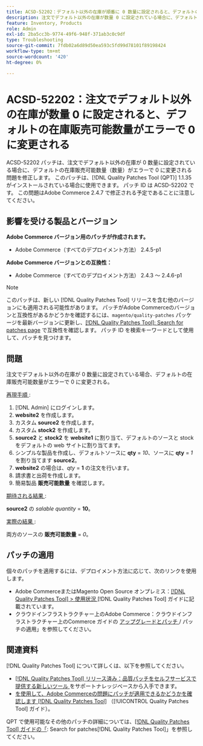 ```yaml
---
title: ACSD-52202：デフォルト以外の在庫が順番に 0 数量に設定されると、デフォルトの在庫販売可能数量がエラーで 0 に変更される
description: 注文でデフォルト以外の在庫が数量 0 に設定されている場合に、デフォルトの在庫販売可能数量が誤って 0 に変わるAdobe Commerceの問題を修正するために、ACSD-52202 パッチを適用します。
feature: Inventory, Products
role: Admin
exl-id: 2ba5cc3b-9774-49f6-948f-371ab3c0c9df
type: Troubleshooting
source-git-commit: 7fdb02a6d89d50ea593c5fd99d78101f89198424
workflow-type: tm+mt
source-wordcount: '420'
ht-degree: 0%

---
```


# ACSD-52202：注文でデフォルト以外の在庫が数量 0 に設定されると、デフォルトの在庫販売可能数量がエラーで 0 に変更される

ACSD-52202 パッチは、注文でデフォルト以外の在庫が 0 数量に設定されている場合に、デフォルトの在庫販売可能数量（数量）がエラーで 0 に変更される問題を修正します。 このパッチは、[!DNL Quality Patches Tool (QPT)] 1.1.35 がインストールされている場合に使用できます。 パッチ ID は ACSD-52202 です。 この問題はAdobe Commerce 2.4.7 で修正される予定であることに注意してください。

## 影響を受ける製品とバージョン

**Adobe Commerce バージョン用のパッチが作成されます。**

* Adobe Commerce（すべてのデプロイメント方法） 2.4.5-p1

**Adobe Commerce バージョンとの互換性：**

* Adobe Commerce（すべてのデプロイメント方法） 2.4.3 ～ 2.4.6-p1

>[!NOTE]
>
>このパッチは、新しい [!DNL Quality Patches Tool] リリースを含む他のバージョンにも適用される可能性があります。 パッチがAdobe Commerceのバージョンと互換性があるかどうかを確認するには、`magento/quality-patches` パッケージを最新バージョンに更新し、[[!DNL Quality Patches Tool]: Search for patches page](https://experienceleague.adobe.com/tools/commerce-quality-patches/index.html) で互換性を確認します。 パッチ ID を検索キーワードとして使用して、パッチを見つけます。

## 問題

注文でデフォルト以外の在庫が 0 数量に設定されている場合、デフォルトの在庫販売可能数量がエラーで 0 に変更される。

<u> 再現手順 </u>:

1. [!DNL Admin] にログインします。
1. **website2** を作成します。
1. カスタム **source2** を作成します。
1. カスタム **stock2** を作成します。
1. **source2** と **stock2** を **website1** に割り当て、デフォルトのソースと stock をデフォルトの web サイトに割り当てます。
1. シンプルな製品を作成し、デフォルトソースに **qty** = *10*、ソースに **qty** = *1* を割り当てます **source2**。
1. **website2** の場合は、*qty* = **1** の注文を行います。
1. 請求書と出荷を作成します。
1. 簡易製品 **販売可能数量** を確認します。

<u> 期待される結果 </u>:

**source2** の *salable quantity* = **10**。

<u> 実際の結果 </u>:

両方のソースの **販売可能数量** = *0*。

## パッチの適用

個々のパッチを適用するには、デプロイメント方法に応じて、次のリンクを使用します。

* Adobe CommerceまたはMagento Open Source オンプレミス：[[!DNL Quality Patches Tool] > 使用状況 ](/help/tools/quality-patches-tool/usage.md) [!DNL Quality Patches Tool] ガイドに記載されています。
* クラウドインフラストラクチャー上のAdobe Commerce：クラウドインフラストラクチャー上のCommerce ガイドの [ アップグレードとパッチ ](https://experienceleague.adobe.com/docs/commerce-cloud-service/user-guide/develop/upgrade/apply-patches.html)/ パッチの適用」を参照してください。

## 関連資料

[!DNL Quality Patches Tool] について詳しくは、以下を参照してください。

* [[!DNL Quality Patches Tool]  リリース済み：品質パッチをセルフサービスで提供する新しいツール ](https://experienceleague.adobe.com/en/docs/commerce-operations/tools/quality-patches-tool/quality-patches-tool-to-self-serve-quality-patches) をサポートナレッジベースから入手できます。
* [ を使用して、Adobe Commerceの問題にパッチが適用できるかどうかを確認します  [!DNL Quality Patches Tool]](/help/tools/quality-patches-tool/patches-available-in-qpt/check-patch-for-magento-issue-with-magento-quality-patches.md) （[!UICONTROL Quality Patches Tool] ガイド）。


QPT で使用可能なその他のパッチの詳細については、[[!DNL Quality Patches Tool] ガイドの「](https://experienceleague.adobe.com/tools/commerce-quality-patches/index.html): Search for patches[!DNL Quality Patches Tool]」を参照してください。
